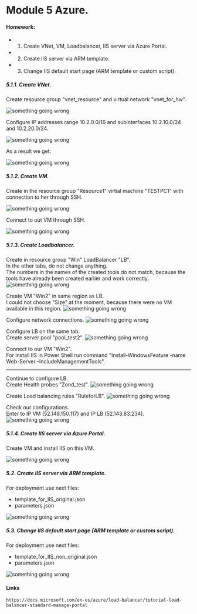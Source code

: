 # Module 5 Azure.

#### Homework: 
* 1. Create VNet, VM, Loadbalancer, IIS server via Azure Portal.
* 2. Create IIS server via ARM template.
* 3. Change IIS default start page (ARM template or custom script).


##### 5.1.1. Create VNet.

Create resource group "vnet_resource" and virtual network "vnet_for_hw".

![something going wrong](https://user-images.githubusercontent.com/22638433/78031278-fe197e80-736b-11ea-8199-d2b32c3880f1.PNG)

Configure IP addresses range 10.2.0.0/16 and subinterfaces 10.2.10.0/24 and 10.2.20.0/24.

![something going wrong](https://user-images.githubusercontent.com/22638433/78031281-ff4aab80-736b-11ea-8d1a-9bada18668f1.PNG)

As a result we get:

![something going wrong](https://user-images.githubusercontent.com/22638433/78031285-ffe34200-736b-11ea-8d35-b340143d7e28.PNG)


##### 5.1.2. Create VM.

Create in the resource group "Resource1" virtial machine "TESTPC1" with connection to her through SSH.

![something going wrong](https://user-images.githubusercontent.com/22638433/78031287-ffe34200-736b-11ea-9714-2b0a062fa8de.PNG)

Connect to out VM through SSH.

![something going wrong](https://user-images.githubusercontent.com/22638433/78031288-007bd880-736c-11ea-887e-780abc3fde48.PNG)


##### 5.1.3. Create Loadbalancer.

Create in resource group "Win" LoadBalancer "LB".<br>
In the other tabs, do not change anything. <br>
The numbers in the names of the created tools do not match, because the tools have already been created earlier and work correctly. <br>
![something going wrong](https://user-images.githubusercontent.com/22638433/78031370-243f1e80-736c-11ea-8f06-282c52515278.PNG)

Create VM "Win2" in same region as LB. <br>
I could not choose "Size" at the moment, because there were no VM available in this region.
![something going wrong](https://user-images.githubusercontent.com/22638433/78031372-24d7b500-736c-11ea-8b02-d60a66aea7bf.PNG)

Configure network connections.
![something going wrong](https://user-images.githubusercontent.com/22638433/78031373-24d7b500-736c-11ea-9fba-81601e3e6811.PNG)

Configure LB on the same tab. <br>
Create server pool "pool_test2".
![something going wrong](https://user-images.githubusercontent.com/22638433/78031376-25704b80-736c-11ea-9025-85a18c69a3f9.PNG)

Connect to our VM "Win2". <br>
For install IIS in Power Shell run command "Install-WindowsFeature -name Web-Server -IncludeManagementTools". <br>

_________

Сontinue to configure LB. <br>
Create Health probes "Zond_test".
![something going wrong](https://user-images.githubusercontent.com/22638433/78031377-2608e200-736c-11ea-806a-9b4554a0a88a.PNG)

Create Load balancing rules "RuleforLB".
![something going wrong](https://user-images.githubusercontent.com/22638433/78031381-2608e200-736c-11ea-91c5-f8b3f94ae79b.PNG)

Check our configurations. <br>
Enter to IP VM (52.148.150.117) and IP LB (52.143.83.234).
![something going wrong](https://user-images.githubusercontent.com/22638433/78031384-26a17880-736c-11ea-9baf-cfd64bfbc5b8.PNG)


##### 5.1.4. Create IIS server via Azure Portal.

Create VM and install IIS on this VM.

![something going wrong](https://user-images.githubusercontent.com/22638433/78031503-50f33600-736c-11ea-938f-eebacefd948f.PNG)


##### 5.2. Create IIS server via ARM template.

For deployment use next files: <br>
* template_for_IIS_original.json  
* parameters.json

![something going wrong](https://user-images.githubusercontent.com/22638433/78031508-52246300-736c-11ea-9fb6-1ecf587e8520.PNG)



##### 5.3. Change IIS default start page (ARM template or custom script).

For deployment use next files: <br>
* template_for_IIS_non_original.json  
* parameters.json

![something going wrong](https://user-images.githubusercontent.com/22638433/78031510-52bcf980-736c-11ea-8c11-d50394861f83.PNG)


#### Links

    https://docs.microsoft.com/en-us/azure/load-balancer/tutorial-load-balancer-standard-manage-portal